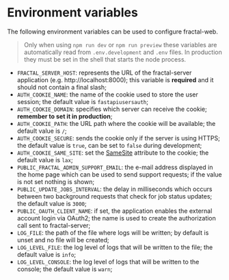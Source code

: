 # Environment variables

The following environment variables can be used to configure fractal-web. 

> Only when using `npm run dev` or `npm run preview` these variables are automatically read from `.env.development` and `.env` files. In production they must be set in the shell that starts the node process.

* `FRACTAL_SERVER_HOST`: represents the URL of the fractal-server application (e.g. http://localhost:8000); this variable is **required** and it should not contain a final slash;
* `AUTH_COOKIE_NAME`: the name of the cookie used to store the user session; the default value is `fastapiusersauth`;
* `AUTH_COOKIE_DOMAIN`: specifies which server can receive the cookie; **remember to set it in production**;
* `AUTH_COOKIE_PATH`: the URL path where the cookie will be available; the default value is `/`;
* `AUTH_COOKIE_SECURE`: sends the cookie only if the server is using HTTPS; the default value is `true`, can be set to `false` during development;
* `AUTH_COOKIE_SAME_SITE`: set the [SameSite](https://web.dev/articles/samesite-cookies-explained) attribute to the cookie; the default value is `lax`;
* `PUBLIC_FRACTAL_ADMIN_SUPPORT_EMAIL`: the e-mail address displayed in the home page which can be used to send support requests; if the value is not set nothing is shown;
* `PUBLIC_UPDATE_JOBS_INTERVAL`: the delay in milliseconds which occurs between two background requests that check for job status updates; the default value is `3000`;
* `PUBLIC_OAUTH_CLIENT_NAME`: if set, the application enables the external account login via OAuth2; the name is used to create the authorization call sent to fractal-server;
* `LOG_FILE`: the path of the file where logs will be written; by default is unset and no file will be created;
* `LOG_LEVEL_FILE`: the log level of logs that will be written to the file; the default value is `info`;
* `LOG_LEVEL_CONSOLE`: the log level of logs that will be written to the console; the default value is `warn`;
